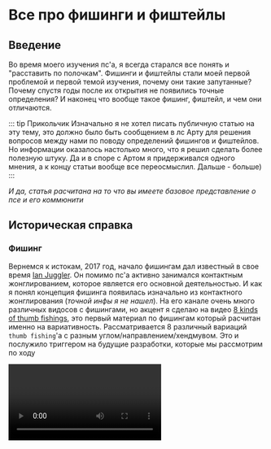 <script setup>
import { VPTeamMembers } from 'vitepress/theme';
import load from "../../../giveCredits.js";

const credit = load({ "iracle": "Автор статьи", "art": "Редакция и предоставление материала" });

</script>

# Все про фишинги и фиштейлы

## Введение

Во время моего изучения пс'а, я всегда старался все понять и "расставить по полочкам". Фишинги и фиштейлы стали моей первой проблемой и первой темой изучения, почему они такие запутанные? Почему спустя годы после их открытия не появились точные определения? И наконец что вообще такое фишинг, фиштейл, и чем они отличаются.

::: tip Прикольчик
Изначально я не хотел писать публичную статью на эту тему, это должно было быть сообщением в лс Арту для решения вопросов между нами по поводу определений фишингов и фиштейлов. Но информации оказалось настолько много, что я решил сделать более полезную штуку. Да и в споре с Артом я придерживался одного мнения, а к концу статьи вообще все переосмыслил. Дальше - больше\)
:::

*И да, статья расчитана на то что вы имеете базовое представление о псе и его коммюнити*

## Историческая справка

### Фишинг

Вернемся к истокам, 2017 год, начало фишингам дал известный в свое время [Ian Juggler](https://www.youtube.com/@jugglian). Он помимо пс'а активно занимался контактным жонглированием, которое является его основной деятельностью. И как я понял концепция фишинга появилась изначально из контактного жонглирования (*точной инфы я не нашел*). На его канале очень много различных видосов с фишингами, но акцент я сделаю на видео [8 kinds of thumb fishings](https://www.youtube.com/watch?v=SepIEJtIT9), это первый материал по фишингам который расчитан именно на вариативность. Рассматривается 8 различный вариаций `thumb fishing`'а с разным углом/направлением/хендмувом. Это и послужило триггером на будущие разработки, которые мы рассмотрим по ходу

<video controls="controls" src="./8thumbfishings.mp4" onloadstart="this.volume=0"/>

### Фиштейл

Спустя недолгое время, примерно в тех же временных рамках, небезызвестный псер `Menowa*` на основе концепций фишинга придумывает свой элемент - `fishtail`. Название тут подобрано не просто так, есть аналогичный пс'у вид жонглирования - `Staff spinning`, где крутят полуметровую дубину. Так вот, концепция фиштейла, как и название взяты от туда. Уже на этом моменте развития фиштейла возникали противоречия между фишингами и фиштейлами из-за визуальной похожести

::: info Интересный факт
Менова ввел только идею трюка, название предложил `Kay`, а первый раз записал на видео вообще `Iteza`
:::

<video controls="controls" src="./Fishtail.mp4" onloadstart="this.volume=0.5"/>

### Дальнейшее развитие

Активно фишинги начинает использовать и форсить `i.suk` с 19 года, в его комбе 4'ого раунда `WT19` были линки с фишингами и пд фл араундами, а его экстра комба на `PSO20` почти полностью состояла из них

<video controls="controls" src="./isukpso20.mp4" onloadstart="this.volume=0.5"/>

В настоящее время это все переросло в отдельный тип павера, в котором идеи фишингов и фиштейлов получили большое развитие. `Han nani`, `Uun` и прочие являются яркими представителями такого стиля

## Что же такое фиштейл и фишинг?

### Тамб фишинг

Вероятно вы уже словили передоз от количества 'фишинг' и 'фиштейл' в тексте, когда мы не имеем точных определений этих слов\) Эта историческая инфа нужна была для понимания контекста сложившейся ситуации, но пора уже давать определения и искать смысл

Вернемся к 8 вариациям тамб фишинга которые показывал Ian Juggler, если мы внимательно посмотрим на самый первый линк, то увидим что движение палки можно записать как линк с араундами, где мы сначала делаем обычный ta, а потом засчет изменения положения руки изменяем выполнение араунда, заканчивая уже ta rev.

::: details Примерный алгоритм выполнения выглядит так:
 - Сделать половинку араунда
 - Засчет изменения ориентации руки, зайти на араунд рев
 - Закончить араунд рев
:::

На основе этого можно составить базовую нотацию:

```js
PU-PD thumb fishing = PU ta 0.5 T1-T* ~ PD fl ta rev 0.5 T*-TF
```

::: warning Уточнение
`PU-PD` тут не по приколу, это нотация изменения ориентации руки в рамках одного элемента, в нотации фишингов оно имеет большой смысл, ибо без этого появляется двоякость в понимании.

Также может показаться странным что я указал изначальное положение как `PU`, а не `PS`. На самом деле это не имеет особого значения, ибо в большинстве случаев нотации одного элемента `PU` считается равным `PS`.
:::

По такому принципу можно нотатировать первые 4 тамб фишинга которые показал Йан:

| Название | Нотация |
| - | - |
| **PU-PD** thumb fishing | **PU** ta 0.5 ~ **PD** fl ta rev 0.5  |
| **PU-PD** thumb fishing rev | **PU** ta rev 0.5 ~ **PD** fl ta 0.5  |
| **PD-PU** thumb fishing | **PD** ta 0.5 ~ **PU** fl ta rev 0.5  |
| **PD-PU** thumb fishing rev | **PD** ta rev 0.5 ~ **PU** fl ta 0.5  |

::: tip
В общем случае не особо важны начальные и конечные слоты. И уточнять каким-либо образом про хендмув нам не надо: знак гибрида `~`, изменение ориентации руки и промежуточный слот `T*` являются необходимой и достаточной информацией, за подробностями можете прочитать руководство по нотациям [тык](../../../notation/index)

И еще записывая трюк как `PU-PD thumb fishing rev`, я имею ввиду ввиду ИМЕННО `PU-PD (thumb fishing rev)` , а не `(PU-PD thumb fishing) rev`. Хоть в данном случае другой вариант более точный, я предпочту записывать такие фишинги именно в таком виде.
:::

Но что по поводу других 4 фишингов от Йана? Тут и начинается самая интересная часть. Сначала попробуем разобраться сами, посмотрев на фишинг под 5 номером в его видео.

<div>
  <figure :class="$style.blocking">
    <img src="./TFstart.png" />
    <figcaption>
      1. Сначала мы видим стартер: почти перпендикулярное ta в PS
    </figcaption>
  </figure>

  <figure :class="$style.blocking">
    <img src="./TFtransition1.png" />
    <figcaption>
      2. После 0.5 оборотов ta, рука начинает выворачивается в противоположную сторону
    </figcaption>
  </figure>

  <figure :class="$style.blocking">
    <img src="./TFTransition2.png" />
    <figcaption>
      3. Рука полностью вывернулась, палка начинает тоже перпендикулярный ta rev
    </figcaption>
  </figure>

  <figure :class="$style.blocking">
    <img src="./TFend.png" />
    <figcaption>
      4. Конец после ta rev 0.5, палка попала в слот
    </figcaption>
  </figure>
</div>

Итого мы получаем концепцию полностью схожую! *Ну, почти*

Единственный момент в различии хендмува и ориентации руки. Если в прошлых вариациях мы видели что изменение положения руки происходит только между PD и PU, то в этих вариациях такого явного изменения нет. Пока что я опущую эти 4 вариации, рассмотрим их позже в другом ключе. 

::: warning Важно
В дальнейшем для сокращения я буду писать линки в максимально кратком виде, упуская немного информации и составляя фактически неправильный брейк для лучшего понимания с вашей стороны:

```js
PU-PD thumb fishing = PU ta ~ PD ta rev
```

Еще раз уточню, что эта запись по факту неверная, оба араунда имеют количество оборотов 0.5, а второй араунд должен быть с модификатором `fl`.
Уточню, что проще мою неверную запись воспринимать как "идеальный" фишинг, инерция для которого была задана изначально, то есть начальный араунд тоже выполнен *фингерлесс*:

```js
PU-PD thumb fishing = PU fl ta ~ PD fl ta rev
к первому араунду добавляется модификатор `fl`
```

То есть, это можно назвать просто фл фишингом, да -_-. Смысла этот `fl` особо не меняет, но будет использоваться в статье в дальнейшем.
:::

В итоге, забив на те 4 вариации, можно сделать мини-вывод, что основная концепция фишинга заключается в изменении ориентации руки на противоположный и в линке араунд ~ араунд рев.

::: danger Похоже на правду, да?
Спойлер: нет, это определение вообще ошибочно, и работает только конкретно в нашем случае на примере тамб фишинга. 
:::

Еще возникает чувство что обычные 4 вариации дополняют друг друга. И правда, к примеру `PU-PD thumb fishing` и `PD-PU thumb fishing rev` состоят из одних и тех же элементов, только записаных "наоборот":

```js
PU-PD thumb fishing = PU ta ~ PD ta rev
PD-PU thumb fishing rev = PD ta rev ~ PU ta
```

Точно, начало одного такого фишинга является завершением другого, и наоборот. Это подталкивает на мысли что это на самом деле объеденяется в нечто концептуально большее, ну не может это быть просто какой-то случайностью или мелочью.

Если говорить максимально точно, `PU-PD thumb fishing` и `PD-PU thumb fishing rev` в таком виде не являются точными *противоположностями*, начало одного и конец другого являются хоть и одним трюков, но сами эти фишинги не могут объединяться в одну линку

```js
PU-PD thumb fishing > PD-PU thumb fishing rev = [PU ta ~ PD ta rev] > [PD ta rev ~ PU ta]
```

То что я написал выше - просто какой-то тупой линк связывающий эти два фишинга буквально последовательно, тут нужен другой подход, через гибриды, таким образом мы говорим что конец одного фишинга сразу переходит на начало другого:

```js
PU-PD thumb fishing ~ PD-PU thumb fishing rev = PU ta ~ PD ta rev ~ PU ta
```

::: details Nerd text
  Формула в общем виде таких парных элементов будет:

  ```js
  HX-HY trick ~ HY-HX trick rev
  ```

  Где `HX` и `HY` - противоположные ориентации руки(`PD,PU`), а `trick (rev)` - непосредственно сам `thumb fishing` или его реверс.
:::

Да, это именно то что мы и искали. Такие пары можно составить для всех 8 элементов:

| Название | Альтернатива |
| - | - |
| **PU-PD** thumb fishing ~ **PD-PU** thumb fishing rev | **PD-PU** thumb fishing rev ~ **PU-PD** thumb fishing |
| **PD-PU** thumb fishing ~ **PU-PD** thumb fishing rev | **PU-PD** thumb fishing rev ~ **PD-PU** thumb fishing |

::: info Деление
  Я разбил эти пары на два столбика, потому что выходит всего 2 уникальных линки. "Аналогичные" имеют такой же смысл, меняется лишь начальная и конечная ориентация руки:

  ```js
  PU-PD thumb fishing ~ PD-PU thumb fishing rev = PU ta ~ PD ta rev ~ PU ta
  PD-PU thumb fishing rev ~ PU-PD thumb fishing = PD ta rev ~ PU ta ~ PD ta rev
  ```

  Это заметно если мы будет контить эту линку, даже брейк будет совпадать в середине. Самые догадливые наверно уже поняли что на такой парный линк фишингов можно смотреть как на простое чередование `ta` и `ta rev` с разным положением руки. И поэтому не важно как он начинается
:::

Конт... Как же будет выглядить конт такой парной линки?

<figure :class="$style.normaling">
  <video controls="controls" src="./ThumbFF.mp4" onloadstart="this.volume=0.5"/>
  <figcaption>
    [ PU-PD thumb fishing ~ PD-PU thumb fishing rev ] cont by art
  </figcaption>
</figure>

Ничего не напоминает? Да и не суть, можно двигаться дальше. Теперь можно подумать как обобщить концепцию фишинга на другие слоты/пальцы.

### Индекс фишинг

если сделать это напрямую с индексом, то получится что-то вроде:

```js
PU-PD index fishing = PU ia 0.5 ~ PD fl ia rev 0.5
```

Это имеет определенный смысл, и вы даже можете спокойно сделать этот линк, и это будет считаться линком из семейства фишингов, но... Это будет не **индекс** фишингом... Но почему? Мы же сделали то же что и тамбом, что не так? Это один из самых тонких и неточных моментов в нотации, и это надо понять.

Итак, индекс фишинг определяется как:

```js
PD index fishing = PD index bust 0.5 ~ fl ia rev 0.5
```

<figure :class="$style.normaling">
  <video controls="controls" src="./IndexFishing.mp4" onloadstart="this.volume=0.5"/>
  <figcaption>
    index fishing by art
  </figcaption>
</figure>

Вопросов еще больше, разве мы не определили концепцию фишинга посредством араунд на араунд рев с хендмувом? Тут не то что направление у трюков одинаковое, но даже изменения ориентации руки нет. Каким хуем это фишинг?

Может проблема лишь в нотации? Может та странная нотация индекс фишинга просто записана в "кривом" виде? Ну, попробуем это доказать используя наше определение тамб фишинга:

```js
PU-PD thumb fishing = PU ta 0.5 ~ PD fl ta rev 0.5
```

Мы можем сделать равносильный переход связанный с первым араундом:

```js
thumbaround ≈ thumb bust

PU-PD thumb fishing = PU thumb bust 0.5 ~ PD fl ta rev 0.5
```

::: details Почему?
Сначала факт того что ta и баст от тамба не особо отличаются может показаться странным, но на самом деле все очень просто, все *обычные* араунды выполняются с перпендикулярным движением палки, а все басты немного под углом. Но из-за специфического положения большого пальца, араунд именно от него является угловым. Но это не всегда так. Если захотеть, то можно сделать чистый перпендикулярный араунд, просто так уж сложилось что `thumb around` включает в себя эти 2 аспекта выполнения.

На самом деле логика и соответствие бастов и араундов абсолютно нетривиальна, даже удтверждение `thumbaround ≈ thumb bust` имеет смысл конкретно в нашем случае, поэтому я и поставил знак "примерно равно", не буду полностью раскрывать эту тему, она для отдельной статьи😈
:::

Нотация уже выглядит похоже, но эта все так же линка, и изменение ориентации руки по прежнему есть, а в случае индекс фишинга его нет, определенная нами основная концепция все равно теряется😭.

*На самом деле нет, мы все сделали правильно:*

```js
PD index bust 0.5 ~ PD fl ia rev 0.5 = PU ia 0.5 ~ PD fl ia rev 0.5
```

Эти линки несут в себе примерно одинаковый смысл, проблема лишь в той самой нетривиальности и похожести обычных араундов и бастов. В случае линков выше - их можно смело приравнять, `PD index bust 0.5` и `PU ia 0.5` будут указывать на один маленикий аспект выполнения - с явным хендмувом и без него.

*Маленький аспект?* Разве мы не обозначили смену ориентации руки как одну из главных состовляющих фишинга?

### Суть

Увы, но то определение для фишинга которое было дано ранее - неправильное. Это оказалось лишь посредственным ответом, который лишь немного затрагивал саму *суть* фишигов. Сутью я называю общую идею трюка, и прошлое определение на самом деле было лишь частным случаем сути фишинга. Пора уже точно определить что определяет фишинг.

На самом деле суть фишинга состоит в фингерлесс изменении угла вращения палки, в основном посредством изменения ориентации/угла руки. Зачастую 2 гибридных трюка которые идут после и перед хендмува - вариации араундов. Это абстрактное определение которые сложно записать в общем виде на языке нотаций, и это нормально. Современный пс как раз и изучает такие вещи. `Skipped charge` АКА `Japanese motion` тоже пример идеи которую не записать в общем виде.

Такое абстрактное определение дает нам сотни и тысячи возможных линков относящихся к фишингам, и тамб, и индекс фишинги лишь одни из них. Отличаются они тем, что в тамб фишинге угол изменяется засчет явного противоположного хендмува, а в индекс фишинге движение руки и палки более угловатые.

*Так если фишинг это просто идея на основе которой можно придумать сотни элементом, то как мы можем называть отдельный трюк - просто фишингом?*

::: info
Meh, это опять тонкий момент в нотации, так уж сложилось что в целом `fishing` - имеет целых **3** значения:
 - Общая идея про которую было сказано
 - `(Thumb) fishing` - конкретный трюк который так назвали еще до вывода общей сути фишингов
 - `(index/midde/ring/pinky) fishing` - та же история что и тамб фишингом, но эти трюки немного от него отличаются посредством неявного хендмува(что и было рассмотренно на примере индекс/тамб фишинга)

В дальнейшем я буду по аналогии использовать слово 'фишинг' в нескольких значениях для удобства, по контексту все будет понятно.
:::

Это определение фишинга как идеи уже является абсолютно верным, и мы его можем спокойно использовать его для дальнейших рассуждений. С фишингами мы все решили, что же там по фиштейлам?

### Фишинг -> Фиштейл?

До этого мы рассматривали парные линки с тамб фишингами, что же нам мешает обобщить их на другие пальцы тоже? Да ничего не мешает, возьмем самый простой случай утчитывая особенности инд фишинга:

```js
index fishing = index bust ~ ia rev

index fishing [pair linkage] = index bust ~ ia rev ~ index bust
```

::: danger Примечание
Я опять использую сокращенную нотацию по аналогии с тамб фишингами, а так же опускаю запись этой линки с инд фишингом в целом.
В точности сокращенный брейк будет выглядеть как `index fishing ~ mirr index fishing rev`, но для того что бы понять эту запись нужно знать логику `mirr trick rev`, а также нетривиальные басты про которые я писал раньше.

Главное что вы должны понять - важен не сам брейк этой фиговины, а сама линка `index bust ~ fl ia rev ~ index bust`
:::

Эта линка в `PD` конечно не оч возможна, но в `PS`/`PU` её можно выполнить легко, а если выполним получится:

<video controls="controls" src="./Fishtail.mp4" onloadstart="this.volume=0.5"/>

Получиться фиштейл?! Ну, да, оказывается принцип фиштейла основан именно на фишингах. Да вот знать бы каким образом он определяется, и что конкретно можно называть фиштейлом.

Вспомним те 4 вариации тамб фишинга от Йана, оказывается они аналогично индекс фишингу имеют неявное изменение ориентации руки. И с ними тоже получаются парные линки, которые тоже приравниваются к фиштейлу, но на тамбе:

<figure :class="$style.normaling">
  <video controls="controls" src="./TFishtailRev.mp4" onloadstart="this.volume=0.5"/>
  <figcaption>
    thumb fishtail rev cont by art
  </figcaption>
</figure>

::: details Брейк фиштейла
Вариантов брейка/нотации фиштейла существует очень много, но ни один из них не является понятным, и не выражается в базовых элементах( Поэтому я его тут не распишу

В целом пофиг, точный брейк особо и не нужен ¯\\\_(ツ)\_/¯
:::

## Варианты различия концепций

Мы на текущий момент полностью разобрались с фишингами, и чуть-чуть дотронулись до понятия фиштейла. Почему с фиштейлом мы закончили? Потому что... У него нет определения... Да, как бы странно это не звучало, точно установленых комьюнити пс'а границ/определений фиштейла - нет. Я в свое время в это не поверил и перерыл все что мог, но точного ничего не нашел. 

Но на основе моих поисков я нашел и структурировал 2 главные теориии фиштейла/фишинга. Я их взял не из головы: каждая из них высказывалась ранее. Но каждая из этих двух теорий в итоге была заигнорена в ноль😠

*Каждая из этих двух теорий логична и имеет право на существование*

*Плюсы и минусы каждой рассмотрю потом*

### Теория 1: "Олд"

Я условно назвал её так, ибо её подразумевали все с самого начала появления фишингов/фиштейлов.

Она не только определяет понятие фиштейла, но и немного корректирует понятие фишинга.

Так вот:

::: info Теория
Фишинг - фингерлесс изменение угла вращения палки, хендмувами с `PD` и `PU` 

(Упрощенное: вариация линков араунд ~ араунд рев только в `PD`/`PU`)

Фиштейл - фингерлесс изменение угла вращения палки, с неявным хендмувом в `PS`
:::

Эта теория проводит тонкую грань между фишингами/фиштейлами связанную с положениями руки, т.е вся подобная концепция в явном `PU`/`PD` - фишинг, а в `PS` - фиштейл.

### Теория 2: "Модерн"

По аналогии с прошлой теорией, я её решил назвать так, ибо она лучше соответствует современным реалиям пс'а и в целом позже появилась.

::: info Теория
Фишинг - любое фингерлесс изменение угла вращения палки.

Фиштейл - линк из фишингов, подразумевающий их парную связь(???).
:::

Вторая формулировка может быть не совсем понятна, но это как раз те парные линки фишингов на которые я рассматривал ранее. 

Еще эта теория развила идею абстрактного брейка фишинга/фиштейла, а именно то самое `фингерлесс изменение угла палки` можно записывать просто как `fl charge rev` в анстейбл слотах, с технической точки зрения такой брейк лучше всего подходит для описания главной логики, но на практике записывать линки с араундами куда понятнее.

::: warning Про fl charge'ы
Это определение через `fl charge` очень удобно указывает на разницу между фишингами и фиштейлами. Фишингом является любой элемент подобный `fl charge rev 0.5` в любом анстейбл слоте. И правда, на движение фишинга удобно смотреть как на чардж ввиду отсудствия перемещения палки и смены угла вращения. 

Но такая запись имеет смысл только в понимании сути, по факту такое определение через фл чардж не будет работать для записи конкретных трюков - в совменной нотации нет инструментов для уточнения угла вращения палки. *Да и обычные линки с араундами понятнее в разы*

Фишинги будет сложно записать через такие фл чарджи, но с фиштейлом все проще. Он будет записываться как полный фл чардж `fl charge rev (1.0)`, логично что фл чардж на 1.0 оборот будет состоять из двух фл чарджей на 0.5 оборота. Как и фиштейл состоит из двух парных фишингов.
Самая простейшая вариация фиштейла нормал будет записываться как `fl charge rev 1*`.
:::

Основу этой теории я вычитал из видео `Hubik`'а про анализ/тутор фиштейла [*клик*](https://www.youtube.com/watch?v=Srt3rpCPZ9g).

::: details TLDR 
В видео он странно, но верно определяет смысл фиштейла по второй теории(зачем-то все усложняя, даже вводя систему координат для описания движений палки), попутно делая тутор на него, и рассуждает о похожих трюках. Советую глянуть видос для общего развития
:::

### Разногласия

Для этих друх теорий по разному принципу определены фиштейлы.

В первой теории на разделение фишингов/фиштейлов влияет только ориентация руки.

Во второй **любая** парная линка из друх *противоположных* фишингов будет считатся фиштейлом, не только неявные `PS` версии.

<figure :class="$style.normaling">
  <video controls="controls" src="./ThumbFF.mp4" onloadstart="this.volume=0.5"/>
  <figcaption>
    Вот пример парной линки из фишингов, которая по первой теории не будет считаться фиштейлом.
  </figcaption>
</figure>

Что бы лучше понять в чем каждая теория хуже/лучше, можно проанализировать дочерние от концепции фишинга трюки.

## Дочерние трюки

### bust fishing

Скорее всего этот трюк вам знакомен, сейчас его активно форсят в мировой комуне. Точнее форсят только самые распостроненные вариации: `hand bust fishing` и `fist bust fishing`. Отличаются они только исполнением с обычными/согнутыми пальцами соответственно. Но возможны и нспользуются другие вариации с разными пальцами.

<figure :class="$style.normaling">
  <video controls="controls" src="./FistBustFishing.mp4" onloadstart="this.volume=0.5"/>
  <figcaption>
    fist bust fishing x10 by i.suk
  </figcaption>
</figure>

Трюк для интуитивного понимания не особо сложный, но есть свои подводные камни.

На **низком** уровне это значит линку:

```js
bust fishing = (fl) bust > fl fishing
```

Но meh, такой брейк не отражает всей сути трюка, и даже является некорректным. Более детально будет нотатировать это как:

```js
bust fishing = (fl) bust 0.5 x-* > fs 1.0 *-y > fl around rev 0.5 y-*
```
*(x и y - любой бекхенд анстейбл слот вроде `1b*`/`3b4b*`/`B*`, без разницы actually)*


`fs 1.0 *-x` тут может показаться странным, но это просто нотация аериал оборотов палки, и последующее касание со слотом.

Мы можем построить некоторые аналогии с определением фиштейла по 2 теории, ибо по факту это тот самый парный линк из двух фишингов только с аериал оборотами между ними. Тут можно более явно наблюдать эту *парность*: 

На видео айсака видно что палка меняет ось вращения 2 раза(во время хенд баста, и во время араунда рев). Это означает что сам по себе баст фишинг состоит из двух фишингов каак и фиштейлы(или по умному содержит в себе 2 фл чарджа)

*Однако фиштейлом это назвать нельзя, хоть это и 2 фл парные линки фишингов, однако гибридятся они не последовательно*

Более детально это расказывает Хьюбик в [*том самом видео*](https://www.youtube.com/watch?v=Srt3rpCPZ9g).

::: info Название
Название у баст фишинга немного контринтуитивное, видел много людей не понимают что это название пошло от прототипа линки `bust > fishing` и думают что *фишинг* это некий модификатор , который делается над *бастом* `[bust] fishing`, что в корне не верно.

А вообще разрабы дауны понапридумывали сложных названий и 100 значений одному фишингу, и теперь разбираться😨
:::

Вот еще материал показывающий насколько много вариаций `bust fishing`'а потенциально существует:

<figure :class="$style.normaling">
  <video controls="controls" src="./BustFishingFall.mp4" onloadstart="this.volume=0.5"/>
  <figcaption>
    [bust fishing > fl around rev] fall by Art
  </figcaption>
</figure>

<figure :class="$style.normaling">
  <video controls="controls" src="./PinkyBustFishing.mp4" onloadstart="this.volume=0"/>
  <figcaption>
    pinky bust fishing cont by i.suk
  </figcaption>
</figure>

<figure :class="$style.normaling">
  <video controls="controls" src="./HandBustThumbFishing.mp4" onloadstart="this.volume=0.5"/>
  <figcaption>
    [hand bust > thumb fishing] x 10 by 82Ops
  </figcaption>
</figure>

Трюк подразумевает линк между любыми двумя такими противоположными по осям фишингами в `PD`.
Один палец, несколько пальцев, вся рука согнуты/разогнуты это не важно. Любой линк который можно записать в простом виде `bust > fishing` *(или точнее `bust > around rev`, хотя все равно неправильная запись)* будет относиться к семейству `bust fishing`'ов

### lever

Вот это неожиданно, трюк который был показан еще в 13 году оказывается тоже содержит элементы фишинга/фиштейла. 

<figure :class="$style.normaling">
  <video controls="controls" src="./lever.mp4" onloadstart="this.volume=0.5"/>
  <figcaption>
    index lever cont
  </figcaption>
</figure>

Примерный брейк левера выглядит как:
```js
index lever = PU/PS bak ~ ma 0.5
```

Где момент транзишна/гибрида на мид араунд являяется не чем иным как половинкой фиштейла! Т.е. фишингом.

### Backhand fishtail

`Backhand fishtail` АКА `fishtail B*` является скорее не отдельным трюком, а игра с концепцией фиштейла на другие слоты.

<figure :class="$style.normaling">
  <video controls="controls" src="./BackhandFishtail.mp4" onloadstart="this.volume=0.5"/>
  <figcaption>
    backhand fishtail rev by art
  </figcaption>
</figure>

Этот трюк, как и его название является контрпримером 1 теории. *Являясь фиштейлом выполняется в `PD`*

## Итоги

### Теории

Утчитывая все моменты, можно оценить эти две теории на их плюсы и минусы.

1 теория:

```diff
+ Более интуитивно понятная
+ объясняет начальную часть базовых фишингов/фиштейлов
- Не работает под современные реалии с новыми элементами
- Примитивна сама по себе, нет точных/абстрактных определений
```

2 теория:

```diff
+ объясняет абсолютно все связанное с фишингами/фиштейлами
+ Имеет низкоуровневую основу - всему дано точное определение
+ Подкрепляется изученными новыми трюками в той же концепции
- Сложна в понимании
```

До написания статьи я делал вывод что первая теория нахуй не нужна. Да вот только мы тут ручки крутим, а не абстрактной алгеброй занимаемся. Если вы не заинтересованы в развитии идей/линков с фишингами/фиштейлами, то вам первой теории вполне хватит. Из всех ныне изученых штук первая теория объясняет почти все, кроме новомодных фиговин которые появились пару лет назад.

Да и еще позже осознал что нам в псе не нужны громадные, точные определения.

<figure :class="$style.normaling">
  <img src="./IRacle1.png" />
  <figcaption>
    Мои недавние слова о статье Херенза про скиппед чардж(цитирую сам себя😈)
  </figcaption>
</figure>

Еще я находил один видео материал, который тоже позиционирует себя как познавательный в рамках пс'а, в котором тоже есть инфа про фишинги фиштейлы [*тык*](https://www.youtube.com/watch?v=C0z54rYEZFg). Но смотреть это я блять категорически не советую.

Из главного - чел в самом начале кринжанул и выдал невьебенно ужастное определения фишингам и фиштейлам:

```
фишинг - вариации линки around ~ around rev
фиштейл - вариации линки angled around ~ inv angled around
```

Где англед араунды это просто не перпендикулярные араунды с углом наклона 

*нормальные люди называют их вариациямии `bust`'а или `bak`'а, но видимо наш герой не из таких*

Это определение не просто поверхностное как первая теория, но и в корне неправильное. Не нужно бьть супер умным что бы понять что фишинги тоже выполняются не чистыми перпендикулярными араундами. Мейби если это видео было года так 2018, можно было счесть за еще неиследованную концепцию и попытки придумать хоть что-то. Но это видео вышло в 23 году🥰

*Так то главная тема видео про англед араунды. Собсвенно к этой теме у меня не такие большие претензии, как к тупым определениям фишинга/фиштейла. Но это все равно не оправдывает этот видос*

### Финалочка

*Фух* это был длинный путь. Я думаю что основную тему статьи я уже раскрыл и все объяснил.

Усвойте что такая неявно заданная идея имеет множество реализаций. Как придуманных, так и еще нет, fell free to explore.

*Наверно нужно написать эпичный заверщающий крутой текст типо я сигма. А хотя похуй*

Cкажу только что изначально я недооценил всю сложность сбора материала по фишингам и фиштейлам. Когда даже у рпд в книге написано в сумме строчек 8 максимум по этим трюкам😡. Возможно эта статья даже является первой в мире объясняющая весь этот кринж. Но в любом случае я надеюсь, что если ты дошел до сюда и читаешь этот текст. Надеюсь тебе, читателю, все стало понятно. Сделать эту хуйню с нотациями читаемой было сложной задачей. В любом случае всем удачи и дальшейших свершений!

## Благодарности

<VPTeamMembers size="small" :members="credit" />

<style module>
.blocking {
    padding: 1.5rem;
    display: block;
    width: 300px;
    float: none; /*TODO: Сделать умную системы выравнивания 2x2, сука я в этом фронте нихуя не шарю😭😭😭*/
    margin-top: 2rem;
    margin-left: auto;
    margin-right: auto;
    text-align: center;
}
.normaling {
    display: block;
    margin-top: 2rem;
    margin-left: auto;
    margin-right: auto;
    text-align: center;
}
</style>

